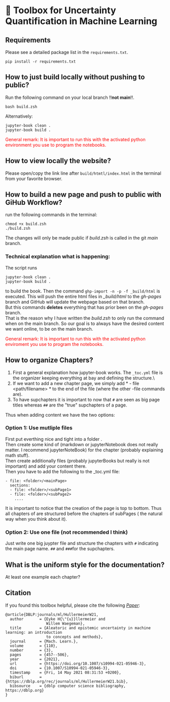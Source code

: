 # 🧰 Toolbox for Uncertainty Quantification in Machine Learning

## Requirements 
Please see a detailed package list in the `requirements.txt`. 
```
pip install -r requirements.txt
```

## How to just build locally without pushing to public?
Run the following command on your local branch !!**not main**!!.
```
bash build.zsh
```
Alternatively:
```
jupyter-book clean .
jupyter-book build .
```
<span style="color: red">
General remark: It is important to run this with the activated python environment you use to program the notebooks.</span>

## How to view locally the website?
Please open/copy the link line after `build/htmtl/index.html` in the terminal from your favorite browser.

## How to build a new page and push to public with GiHub Workflow?
run the following commands in the terminal:
```
chmod +x build.zsh
./build.zsh
``` 

The changes will only be made public if *build.zsh* is called in the git *main* branch. 

### Technical explanation what is happening:
The script runs 
``` 
jupyter-book clean .
jupyter-book build .
```
to build the book. Then the command ```ghp-import -n -p -f _build/html``` is executed.
This will push the entire html files in *_build/html* to the *gh-pages* branch and GitHub will update the webpage based on that branch. \
But this commands **deletes** everything that has prior been on the *gh-pages* branch. \
That is the reason why I have written the *build.zsh* to only run the command when on the main branch.
So our goal is to always have the desired content we want online, to be on the main branch.

<span style="color: red">
General remark: It is important to run this with the activated python enviroment you use to program the notebooks.</span>

## How to organize Chapters?
1. First a general explanation how jupyter-book works. The `_toc.yml` file is the organizer keeping everything at bay and defining the structure.\
1. If we want to add a new chapter page, we simply add * - file <path/filename> * to the end of the file (where the other -file commands are). 
1. To have supchapters it is important to now that ```#``` are seen as big page titles whereas ```##``` are the "true" supchapters of a page. 

Thus when adding content we have the two options:
### Option 1: Use mutliple files
First put everthing nice and tight into a folder *<folder>*.\
Then create some kind of <mainPage> (markdown or jupyterNotebook does not really matter. I recommend jupyterNoteBook) for the chapter (probably explaining math stuff). \
Then create additionally files (probably jupyterBooks but really is not important) and add your content there.\
Then you have to add the following to the _toc.yml file:
```
- file: <folder>/<mainPage>
  sections:
  - file: <folder>/<subPage1>
  - file: <folder>/<subPage2>
    ....
```
It is important to notice that the creation of the page is top to bottom.
Thus all chapters of <mainPage> are structured before the chapters of subPages ( the natural way when you think about it).

### Option 2: Use one file (not recommended I think)
Just write one big juypter file and structure the chapters with ```#``` indicating the main page name. ```##``` and ```###```for the supchapters.

## What is the uniform style for the documentation?
At least one example each chapter?

## Citation
If you found this toolbox helpful, please cite the following [_Paper_](https://link.springer.com/article/10.1007/s10994-021-05946-3):

```
@article{DBLP:journals/ml/HullermeierW21,
  author       = {Eyke H{\"{u}}llermeier and
                  Willem Waegeman},
  title        = {Aleatoric and epistemic uncertainty in machine learning: an introduction
                  to concepts and methods},
  journal      = {Mach. Learn.},
  volume       = {110},
  number       = {3},
  pages        = {457--506},
  year         = {2021},
  url          = {https://doi.org/10.1007/s10994-021-05946-3},
  doi          = {10.1007/S10994-021-05946-3},
  timestamp    = {Fri, 14 May 2021 08:31:53 +0200},
  biburl       = {https://dblp.org/rec/journals/ml/HullermeierW21.bib},
  bibsource    = {dblp computer science bibliography, https://dblp.org}
}
```
